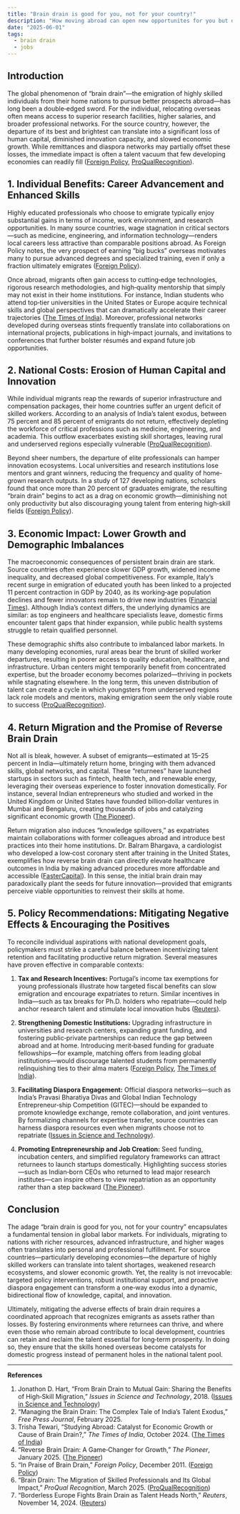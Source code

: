 ```yaml
---
title: "Brain drain is good for you, not for your country!"
description: "How moving abroad can open new opportunites for you but destroys a country's talent"
date: "2025-06-01"
tags:
  - brain drain
  - jobs
---
```


## Introduction

The global phenomenon of “brain drain”—the emigration of highly skilled individuals from their home nations to pursue better prospects abroad—has long been a double‐edged sword. For the individual, relocating overseas often means access to superior research facilities, higher salaries, and broader professional networks. For the source country, however, the departure of its best and brightest can translate into a significant loss of human capital, diminished innovation capacity, and slowed economic growth. While remittances and diaspora networks may partially offset these losses, the immediate impact is often a talent vacuum that few developing economies can readily fill ([Foreign Policy][1], [ProQualRecognition][2]).


## 1. Individual Benefits: Career Advancement and Enhanced Skills

Highly educated professionals who choose to emigrate typically enjoy substantial gains in terms of income, work environment, and research opportunities. In many source countries, wage stagnation in critical sectors—such as medicine, engineering, and information technology—renders local careers less attractive than comparable positions abroad. As Foreign Policy notes, the very prospect of earning “big bucks” overseas motivates many to pursue advanced degrees and specialized training, even if only a fraction ultimately emigrates ([Foreign Policy][1]).

Once abroad, migrants often gain access to cutting‐edge technologies, rigorous research methodologies, and high‐quality mentorship that simply may not exist in their home institutions. For instance, Indian students who attend top‐tier universities in the United States or Europe acquire technical skills and global perspectives that can dramatically accelerate their career trajectories ([The Times of India][3]). Moreover, professional networks developed during overseas stints frequently translate into collaborations on international projects, publications in high‐impact journals, and invitations to conferences that further bolster résumés and expand future job opportunities.


## 2. National Costs: Erosion of Human Capital and Innovation

While individual migrants reap the rewards of superior infrastructure and compensation packages, their home countries suffer an urgent deficit of skilled workers. According to an analysis of India’s talent exodus, between 75 percent and 85 percent of emigrants do not return, effectively depleting the workforce of critical professions such as medicine, engineering, and academia. This outflow exacerbates existing skill shortages, leaving rural and underserved regions especially vulnerable ([ProQualRecognition][2]).

Beyond sheer numbers, the departure of elite professionals can hamper innovation ecosystems. Local universities and research institutions lose mentors and grant winners, reducing the frequency and quality of home‐grown research outputs. In a study of 127 developing nations, scholars found that once more than 20 percent of graduates emigrate, the resulting “brain drain” begins to act as a drag on economic growth—diminishing not only productivity but also discouraging young talent from entering high‐skill fields ([Foreign Policy][1]).


## 3. Economic Impact: Lower Growth and Demographic Imbalances

The macroeconomic consequences of persistent brain drain are stark. Source countries often experience slower GDP growth, widened income inequality, and decreased global competitiveness. For example, Italy’s recent surge in emigration of educated youth has been linked to a projected 11 percent contraction in GDP by 2040, as its working‐age population declines and fewer innovators remain to drive new industries ([Financial Times][4]). Although India’s context differs, the underlying dynamics are similar: as top engineers and healthcare specialists leave, domestic firms encounter talent gaps that hinder expansion, while public health systems struggle to retain qualified personnel.

These demographic shifts also contribute to imbalanced labor markets. In many developing economies, rural areas bear the brunt of skilled worker departures, resulting in poorer access to quality education, healthcare, and infrastructure. Urban centers might temporarily benefit from concentrated expertise, but the broader economy becomes polarized—thriving in pockets while stagnating elsewhere. In the long term, this uneven distribution of talent can create a cycle in which youngsters from underserved regions lack role models and mentors, making emigration seem the only viable route to success ([ProQualRecognition][2]).


## 4. Return Migration and the Promise of Reverse Brain Drain

Not all is bleak, however. A subset of emigrants—estimated at 15–25 percent in India—ultimately return home, bringing with them advanced skills, global networks, and capital. These “returnees” have launched startups in sectors such as fintech, health tech, and renewable energy, leveraging their overseas experience to foster innovation domestically. For instance, several Indian entrepreneurs who studied and worked in the United Kingdom or United States have founded billion‐dollar ventures in Mumbai and Bengaluru, creating thousands of jobs and catalyzing significant economic growth ([The Pioneer][5]).

Return migration also induces “knowledge spillovers,” as expatriates maintain collaborations with former colleagues abroad and introduce best practices into their home institutions. Dr. Balram Bhargava, a cardiologist who developed a low‐cost coronary stent after training in the United States, exemplifies how reverse brain drain can directly elevate healthcare outcomes in India by making advanced procedures more affordable and accessible ([FasterCapital][6]). In this sense, the initial brain drain may paradoxically plant the seeds for future innovation—provided that emigrants perceive viable opportunities to reinvest their skills at home.


## 5. Policy Recommendations: Mitigating Negative Effects & Encouraging the Positives

To reconcile individual aspirations with national development goals, policymakers must strike a careful balance between incentivizing talent retention and facilitating productive return migration. Several measures have proven effective in comparable contexts:


1. **Tax and Research Incentives:** Portugal’s income tax exemptions for young professionals illustrate how targeted fiscal benefits can slow emigration and encourage expatriates to return. Similar incentives in India—such as tax breaks for Ph.D. holders who repatriate—could help anchor research talent and stimulate local innovation hubs ([Reuters][7]).

2. **Strengthening Domestic Institutions:** Upgrading infrastructure in universities and research centers, expanding grant funding, and fostering public‐private partnerships can reduce the gap between abroad and at home. Introducing merit‐based funding for graduate fellowships—for example, matching offers from leading global institutions—would discourage talented students from permanently relinquishing ties to their alma maters ([Foreign Policy][1], [The Times of India][3]).

3. **Facilitating Diaspora Engagement:** Official diaspora networks—such as India’s Pravasi Bharatiya Divas and Global Indian Technology Entrepreneur‐ship Competition (GITEC)—should be expanded to promote knowledge exchange, remote collaboration, and joint ventures. By formalizing channels for expertise transfer, source countries can harness diaspora resources even when migrants choose not to repatriate ([Issues in Science and Technology][8]).

4. **Promoting Entrepreneurship and Job Creation:** Seed funding, incubation centers, and simplified regulatory frameworks can attract returnees to launch startups domestically. Highlighting success stories—such as Indian‐born CEOs who returned to lead major research institutes—can inspire others to view repatriation as an opportunity rather than a step backward ([The Pioneer][5]).



## Conclusion

The adage “brain drain is good for you, not for your country” encapsulates a fundamental tension in global labor markets. For individuals, migrating to nations with richer resources, advanced infrastructure, and higher wages often translates into personal and professional fulfillment. For source countries—particularly developing economies—the departure of highly skilled workers can translate into talent shortages, weakened research ecosystems, and slower economic growth. Yet, the reality is not irrevocable: targeted policy interventions, robust institutional support, and proactive diaspora engagement can transform a one‐way exodus into a dynamic, bidirectional flow of knowledge, capital, and innovation.

Ultimately, mitigating the adverse effects of brain drain requires a coordinated approach that recognizes emigrants as assets rather than losses. By fostering environments where returnees can thrive, and where even those who remain abroad contribute to local development, countries can retain and reclaim the talent essential for long‐term prosperity. In doing so, they ensure that the skills honed overseas become catalysts for domestic progress instead of permanent holes in the national talent pool.

---

**References**

1. Jonathon D. Hart, “From Brain Drain to Mutual Gain: Sharing the Benefits of High‐Skill Migration,” *Issues in Science and Technology*, 2018. ([Issues in Science and Technology][8])
2. “Managing the Brain Drain: The Complex Tale of India’s Talent Exodus,” *Free Press Journal*, February 2025.&#x20;
3. Trisha Tewari, “Studying Abroad: Catalyst for Economic Growth or Cause of Brain Drain?,” *The Times of India*, October 2024. ([The Times of India][3])
4. “Reverse Brain Drain: A Game‐Changer for Growth,” *The Pioneer*, January 2025. ([The Pioneer][5])
5. “In Praise of Brain Drain,” *Foreign Policy*, December 2011. ([Foreign Policy][1])
6. “Brain Drain: The Migration of Skilled Professionals and Its Global Impact,” *ProQual Recognition*, March 2025. ([ProQualRecognition][2])
7. “Borderless Europe Fights Brain Drain as Talent Heads North,” *Reuters*, November 14, 2024. ([Reuters][7])

[1]: https://foreignpolicy.com/2011/12/29/in-praise-of-brain-drain/?utm_source=chatgpt.com "In Praise of Brain Drain – Foreign Policy"
[2]: https://proqualrecognition.eu/current-news/brain-drain-the-migration-of-skilled-professionals-and-its-global-impact/?utm_source=chatgpt.com "Brain Drain: The Migration of Skilled Professionals and Its Global Impact - ProQualRecognition"
[3]: https://timesofindia.indiatimes.com/education/study-abroad/studying-abroad-catalyst-for-economic-growth-or-cause-of-brain-drain/articleshow/114848445.cms?utm_source=chatgpt.com "Studying Abroad: Catalyst for Economic Growth or Cause of Brain Drain? - The Times of India"
[4]: https://www.ft.com/content/7544ad9a-de3d-47e1-8e46-c8c73e22b439?utm_source=chatgpt.com "Italy's exodus of young talent worsens population squeeze"
[5]: https://www.dailypioneer.com/2025/columnists/reverse-brain-drain--a-game-changer-for-growth.html?utm_source=chatgpt.com "Reverse brain drain: A game-changer for growth"
[6]: https://fastercapital.com/content/Brain-Drain-Problem--Reverse-Brain-Drain--When-Talent-Returns-Home.html?utm_source=chatgpt.com "Brain Drain Problem: Reverse Brain Drain: When Talent Returns Home - FasterCapital"
[7]: https://www.reuters.com/world/europe/borderless-europe-fights-brain-drain-talent-heads-north-2024-11-14/?utm_source=chatgpt.com "Borderless Europe fights brain drain as talent heads north"
[8]: https://issues.org/d_hart/?utm_source=chatgpt.com "From Brain Drain to Mutual Gain: Sharing the Benefits of High-Skill Migration"
